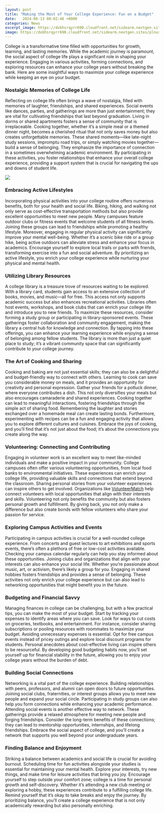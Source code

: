 ```yaml
---
layout: post
title: "Making the Most of Your College Experience: Fun on a Budget"
date:   2024-06-13 08:02:46 +0000
categories: News
excerpt_image: https://dxbhsrqyrr690.cloudfront.net/sidearm.nextgen.sites/plnusealions.com/images/responsive_2023/default_image.png
image: https://dxbhsrqyrr690.cloudfront.net/sidearm.nextgen.sites/plnusealions.com/images/responsive_2023/default_image.png
---
```


College is a transformative time filled with opportunities for growth, learning, and lasting memories. While the academic journey is paramount, the social aspect of college life plays a significant role in shaping your experience. Engaging in various activities, forming connections, and exploring resources can enhance your college years without breaking the bank. Here are some insightful ways to maximize your college experience while keeping an eye on your budget.
### Nostalgic Memories of College Life
Reflecting on college life often brings a wave of nostalgia, filled with memories of laughter, friendships, and shared experiences. Social events like dances, parties, and gatherings are more than just entertainment; they are vital for cultivating friendships that last beyond graduation. Living in dorms or shared apartments fosters a sense of community that is irreplaceable. Cooking together, whether it’s a simple meal or a themed dinner night, becomes a cherished ritual that not only saves money but also creates unforgettable memories. 
These shared moments—like late-night study sessions, impromptu road trips, or simply watching movies together—build a sense of belonging. They emphasize the importance of connection in a sometimes overwhelming academic environment. By participating in these activities, you foster relationships that enhance your overall college experience, providing a support system that is crucial for navigating the ups and downs of student life. 

![](https://dxbhsrqyrr690.cloudfront.net/sidearm.nextgen.sites/plnusealions.com/images/responsive_2023/default_image.png)
### Embracing Active Lifestyles
Incorporating physical activities into your college routine offers numerous benefits, both for your health and social life. Biking, hiking, and walking not only serve as cost-effective transportation methods but also provide excellent opportunities to meet new people. Many campuses feature outdoor clubs or fitness events that welcome students of all fitness levels. Joining these groups can lead to friendships while promoting a healthy lifestyle.
Moreover, engaging in regular physical activity can significantly improve your mental well-being. Whether it’s a scenic bike ride or a group hike, being active outdoors can alleviate stress and enhance your focus in academics. Encourage yourself to explore local trails or parks with friends, transforming exercise into a fun and social adventure. By prioritizing an active lifestyle, you enrich your college experience while nurturing your physical and mental health.
### Utilizing Library Resources
A college library is a treasure trove of resources waiting to be explored. With a library card, students gain access to an extensive collection of books, movies, and music—all for free. This access not only supports academic success but also enhances recreational activities. Libraries often host events, workshops, and book clubs that can enrich your college life and introduce you to new friends.
To maximize these resources, consider forming a study group or participating in library-sponsored events. These gatherings foster collaboration and community engagement, making the library a central hub for knowledge and connection. By tapping into these offerings, you can enhance your learning experience while enjoying a sense of belonging among fellow students. The library is more than just a quiet place to study; it’s a vibrant community space that can significantly contribute to your college journey.
### The Art of Cooking and Sharing
Cooking and baking are not just essential skills; they can also be a delightful and budget-friendly way to connect with others. Learning to cook can save you considerable money on meals, and it provides an opportunity for creativity and personal expression. Gather your friends for a potluck dinner, where everyone contributes a dish. This not only diversifies your meals but also encourages camaraderie and shared experiences.
Cooking together can lead to meaningful interactions, fostering friendships through the simple act of sharing food. Remembering the laughter and stories exchanged over a homemade meal can create lasting bonds. Furthermore, experimenting with recipes can be a fun and engaging activity that allows you to explore different cultures and cuisines. Embrace the joys of cooking, and you’ll find that it’s not just about the food; it’s about the connections you create along the way.
### Volunteering: Connecting and Contributing
Engaging in volunteer work is an excellent way to meet like-minded individuals and make a positive impact in your community. College campuses often offer various volunteering opportunities, from local food banks to environmental initiatives. These experiences can enrich your college life, providing valuable skills and connections that extend beyond the classroom.
Sharing personal stories from your volunteer experiences can inspire others to get involved. Organizations like [VolunteerMatch](https://www.volunteermatch.org/) help connect volunteers with local opportunities that align with their interests and skills. Volunteering not only benefits the community but also fosters personal growth and fulfillment. By giving back, you not only make a difference but also create bonds with fellow volunteers who share your passion for service.
### Exploring Campus Activities and Events
Participating in campus activities is crucial for a well-rounded college experience. From concerts and guest lectures to art exhibitions and sports events, there’s often a plethora of free or low-cost activities available. Checking your campus calendar regularly can help you stay informed about these opportunities.
Joining clubs and organizations that align with your interests can also enhance your social life. Whether you’re passionate about music, art, or activism, there’s likely a group for you. Engaging in shared hobbies fosters friendships and provides a sense of belonging. These activities not only enrich your college experience but can also lead to networking opportunities that might benefit you in the future.
### Budgeting and Financial Savvy
Managing finances in college can be challenging, but with a few practical tips, you can make the most of your budget. Start by tracking your expenses to identify areas where you can save. Look for ways to cut costs on groceries, textbooks, and entertainment. For instance, consider sharing subscriptions or pooling resources with roommates to maximize your budget.
Avoiding unnecessary expenses is essential. Opt for free campus events instead of pricey outings and explore local discount programs for students. Personal anecdotes about cost-effective living can inspire others to be resourceful. By developing good budgeting habits now, you’ll set yourself up for financial stability in the future, allowing you to enjoy your college years without the burden of debt.
### Building Social Connections
Networking is a vital part of the college experience. Building relationships with peers, professors, and alumni can open doors to future opportunities. Joining social clubs, fraternities, or interest groups allows you to meet new people and expand your social circle. Participating in study groups can also help you form connections while enhancing your academic performance.
Attending social events is another effective way to network. These gatherings provide a relaxed atmosphere for meeting new people and forging friendships. Consider the long-term benefits of these connections; they can lead to mentorship opportunities, internships, and lifelong friendships. Embrace the social aspect of college, and you’ll create a network that supports you well beyond your undergraduate years.
### Finding Balance and Enjoyment
Striking a balance between academics and social life is crucial for avoiding burnout. Scheduling time for fun activities alongside your studies is essential for maintaining your mental health. Explore your interests, try new things, and make time for leisure activities that bring you joy.
Encourage yourself to step outside your comfort zone; college is a time for personal growth and self-discovery. Whether it’s attending a new club meeting or exploring a hobby, these experiences contribute to a fulfilling college life. Remind yourself that it’s okay to take breaks and enjoy the journey. By prioritizing balance, you’ll create a college experience that is not only academically rewarding but also personally enriching.
